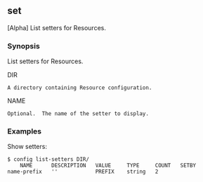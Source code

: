 ## set

[Alpha] List setters for Resources.

### Synopsis

List setters for Resources.

  DIR

    A directory containing Resource configuration.

  NAME

    Optional.  The name of the setter to display.

### Examples

  Show setters:

    $ config list-setters DIR/
        NAME      DESCRIPTION   VALUE     TYPE     COUNT   SETBY  
    name-prefix   ''            PREFIX    string   2
